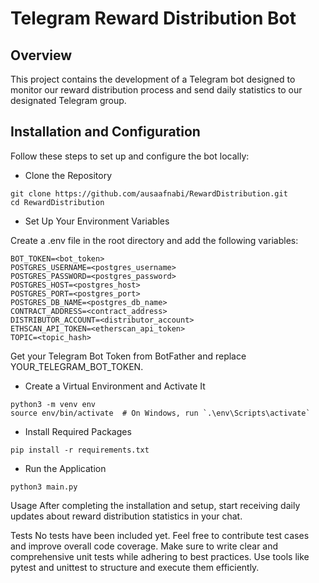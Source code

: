 # Telegram Reward Distribution Bot
## Overview
This project contains the development of a Telegram bot designed to monitor our reward distribution process and send daily statistics to our designated Telegram group.

## Installation and Configuration
Follow these steps to set up and configure the bot locally:

- Clone the Repository
```
git clone https://github.com/ausaafnabi/RewardDistribution.git
cd RewardDistribution
```

- Set Up Your Environment Variables

Create a .env file in the root directory and add the following variables:
```
BOT_TOKEN=<bot_token>
POSTGRES_USERNAME=<postgres_username>
POSTGRES_PASSWORD=<postgres_password>
POSTGRES_HOST=<postgres_host>
POSTGRES_PORT=<postgres_port>
POSTGRES_DB_NAME=<postgres_db_name>
CONTRACT_ADDRESS=<contract_address>
DISTRIBUTOR_ACCOUNT=<distributor_account>
ETHSCAN_API_TOKEN=<etherscan_api_token>
TOPIC=<topic_hash>

```
Get your Telegram Bot Token from BotFather and replace YOUR_TELEGRAM_BOT_TOKEN. 

- Create a Virtual Environment and Activate It
```
python3 -m venv env
source env/bin/activate  # On Windows, run `.\env\Scripts\activate`
```

- Install Required Packages
```
pip install -r requirements.txt
```


- Run the Application
```
python3 main.py
```
Usage
After completing the installation and setup, start receiving daily updates about reward distribution statistics in your chat. 

Tests
No tests have been included yet. Feel free to contribute test cases and improve overall code coverage. Make sure to write clear and comprehensive unit tests while adhering to best practices. Use tools like pytest and unittest to structure and execute them efficiently.